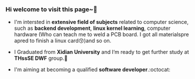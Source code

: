 ### Hi welcome to visit this page~👋

+ I'm intersted in __extensive field of subjects__ related to computer science, such as __backend development__, __linux kernel learning__, computer hardware (Who can teach me to weld a PCB board​. ​I​ ​g​ot​ ​a​l​l​ ​ma​t​er​ia​l​s​ ​p​re​a​p​re​d​ ​t​o​ ​fi​n​i​sh​ ​a​ ​l​i​nu​x​ ​c​a​rd:kissing_closed_eyes:)and so on.
+ I Graduated from __Xidian University__ and I‘m ready to get further study at __THssSE DWF__ group.:school:

+ I'm aiming at becoming a qualified __software developer__.:octocat: